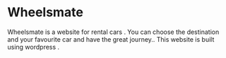 # Wheelsmate
Wheelsmate is a website for rental cars . You can choose the destination and your favourite car and have the great journey.. This website is built using wordpress .
